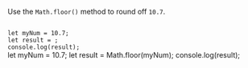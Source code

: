 Use the `Math.floor()` method to round off `10.7`.

<Editor lang="javascript" type="exercise">
<code>
let myNum = 10.7;
let result = ;
console.log(result);
</code>

<solution>
let myNum = 10.7;
let result = Math.floor(myNum);
console.log(result);
</solution>
</Editor>